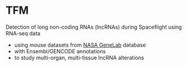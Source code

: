 # TFM
Detection of long non-coding RNAs (lncRNAs) during Spaceflight using RNA-seq data

- using mouse datasets from [NASA GeneLab](https://genelab.nasa.gov) database
- with Ensembl/GENCODE annotations
- to study multi-organ, multi-tissue lncRNA alterations

